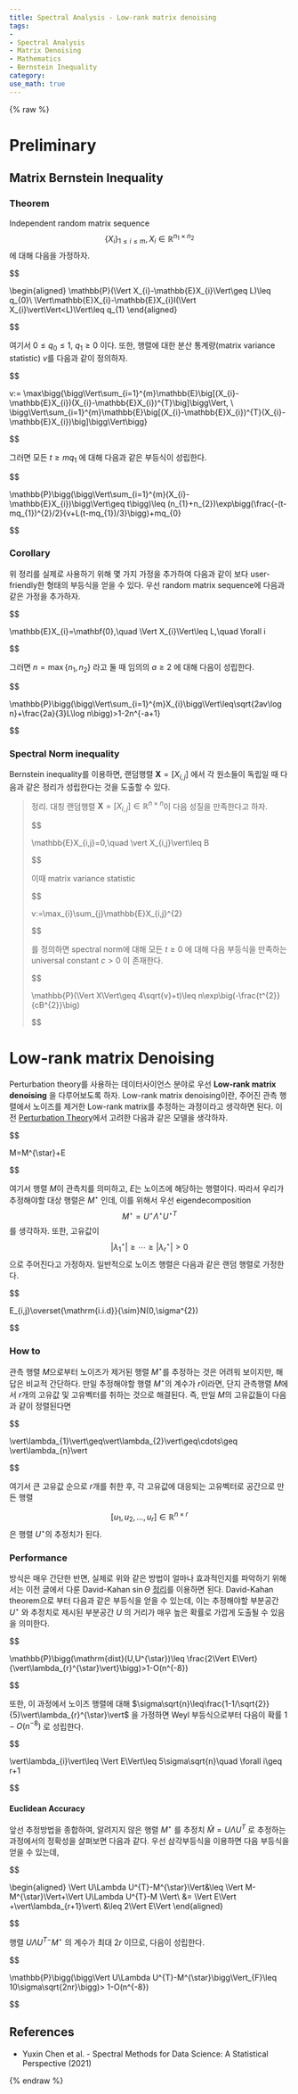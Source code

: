```yaml
---
title: Spectral Analysis - Low-rank matrix denoising
tags:
- 
- Spectral Analysis
- Matrix Denoising
- Mathematics
- Bernstein Inequality
category: 
use_math: true
---
```

{% raw %}
# Preliminary
## Matrix Bernstein Inequality
### Theorem
Independent random matrix sequence $$\{X_{i}\}_{1\leq i\leq m}, X_{i}\in\mathbb{R}^{n_{1}\times n_{2}}$$ 에 대해 다음을 가정하자.


$$

\begin{aligned}
\mathbb{P}(\Vert X_{i}-\mathbb{E}X_{i}\Vert\geq L)\leq q_{0}\\
\Vert\mathbb{E}X_{i}-\mathbb{E}X_{i}I(\Vert X_{i}\vert\Vert<L)\Vert\leq q_{1}
\end{aligned}


$$

여기서 $0\leq q_{0}\leq 1$, $q_{1}\geq 0$ 이다. 또한, 행렬에 대한 분산 통계량(matrix variance statistic) $v$를 다음과 같이 정의하자.

$$

v:= \max\bigg\{\bigg\Vert\sum_{i=1}^{m}\mathbb{E}\big[(X_{i}-\mathbb{E}X_{i})(X_{i}-\mathbb{E}X_{i})^{T}\big]\bigg\Vert, \\ \bigg\Vert\sum_{i=1}^{m}\mathbb{E}\big[(X_{i}-\mathbb{E}X_{i})^{T}(X_{i}-\mathbb{E}X_{i})\big]\bigg\Vert\bigg\}


$$

그러면 모든 $t\geq mq_{1}$ 에 대해 다음과 같은 부등식이 성립한다.

$$

\mathbb{P}\bigg(\bigg\Vert\sum_{i=1}^{m}(X_{i}-\mathbb{E}X_{i})\bigg\Vert\geq t\bigg)\leq (n_{1}+n_{2})\exp\bigg(\frac{-(t-mq_{1})^{2}/2}{v+L(t-mq_{1})/3}\bigg)+mq_{0}


$$

### Corollary
위 정리를 실제로 사용하기 위해 몇 가지 가정을 추가하여 다음과 같이 보다 user-friendly한 형태의 부등식을 얻을 수 있다. 우선 random matrix sequence에 다음과 같은 가정을 추가하자.


$$

\mathbb{E}X_{i}=\mathbf{0},\quad \Vert X_{i}\Vert\leq L,\quad \forall i


$$

그러면 $n=\max\{n_1,n_2\}$ 라고 둘 때 임의의 $a\geq 2$ 에 대해 다음이 성립한다.


$$

\mathbb{P}\bigg(\bigg\Vert\sum_{i=1}^{m}X_{i}\bigg\Vert\leq\sqrt{2av\log n}+\frac{2a}{3}L\log n\bigg)>1-2n^{-a+1}


$$

### Spectral Norm inequality
Bernstein inequality를 이용하면, 랜덤행렬 $\mathbf{X}=[X_{i,j}]$ 에서 각 원소들이 독립일 때 다음과 같은 정리가 성립한다는 것을 도출할 수 있다.

> 정리.
> 대칭 랜덤행렬 $\mathbf{X}=[X_{i,j}]\in\mathbb{R}^{n\times n}$이 다음 성질을 만족한다고 하자.
> 
> 
> $$
> 
> \mathbb{E}X_{i,j}=0,\quad \vert X_{i,j}\vert\leq B
>
> 
> 
> $$
> 
>
> 이때 matrix variance statistic
> 
> 
> $$
> 
> v:=\max_{i}\sum_{j}\mathbb{E}X_{i,j}^{2}
>
>
> 
> 
> $$
> 
>
> 를 정의하면 spectral norm에 대해 모든 $t\geq 0$ 에 대해 다음 부등식을 만족하는 universal constant $c>0$ 이 존재한다.
> 
> 
> $$
> 
> \mathbb{P}(\Vert X\Vert\geq 4\sqrt{v}+t)\leq n\exp\big(-\frac{t^{2}}{cB^{2}}\big)
> 
> 
> $$
> 

# Low-rank matrix Denoising

Perturbation theory를 사용하는 데이터사이언스 분야로 우선 **Low-rank matrix denoising** 을 다루어보도록 하자. Low-rank matrix denoising이란, 주어진 관측 행렬에서 노이즈를 제거한 Low-rank matrix를 추정하는 과정이라고 생각하면 된다. 이전 [Perturbation Theory](https://ddangchani.github.io/Spectral-Analysis-1/)에서 고려한 다음과 같은 모델을 생각하자.


$$

M=M^{\star}+E 

$$

여기서 행렬 $M$이 관측치를 의미하고, $E$는 노이즈에 해당하는 행렬이다. 따라서 우리가 추정해야할 대상 행렬은 $M^{\star}$ 인데, 이를 위해서 우선 eigendecomposition $$M^{\star}=U^{\star}\Lambda^{\star}{U^{\star}}^{T}$$ 를 생각하자. 또한, 고유값이 $$\vert\lambda_{1}^{\star}\vert\geq\cdots\geq\vert\lambda_{r}^{\star}\vert>0$$ 으로 주어진다고 가정하자. 일반적으로 노이즈 행렬은 다음과 같은 랜덤 행렬로 가정한다.


$$

E_{i,j}\overset{\mathrm{i.i.d}}{\sim}N(0,\sigma^{2})


$$

### How to
관측 행렬 $M$으로부터 노이즈가 제거된 행렬 $M^{\star}$를 추정하는 것은 어려워 보이지만, 해답은 비교적 간단하다. 만일 추정해야할 행렬 $M^{\star}$의 계수가 $r$이라면, 단지 관측행렬 $M$에서 $r$개의 고유값 및 고유벡터를 취하는 것으로 해결된다. 즉, 만일 $M$의 고유값들이 다음과 같이 정렬된다면


$$

\vert\lambda_{1}\vert\geq\vert\lambda_{2}\vert\geq\cdots\geq \vert\lambda_{n}\vert


$$

여기서 큰 고유값 순으로 $r$개를 취한 후, 각 고유값에 대응되는 고유벡터로 공간으로 만든 행렬


$$[u_{1},u_{2},\ldots,u_{r}]\in\mathbb{R}^{n\times r}$$ 은 행렬 $U^{\star}$의 추정치가 된다.

### Performance
방식은 매우 간단한 반면, 실제로 위와 같은 방법이 얼마나 효과적인지를 파악하기 위해서는 이전 글에서 다룬 David-Kahan $\sin\Theta$ [정리](https://ddangchani.github.io/Spectral-Analysis-1/)를 이용하면 된다. David-Kahan theorem으로 부터 다음과 같은 부등식을 얻을 수 있는데, 이는 추정해야할 부분공간 $U^\star$ 와 추정치로 제시된 부분공간 $U$ 의 거리가 매우 높은 확률로 가깝게 도출될 수 있음을 의미한다.


$$

\mathbb{P}\bigg(\mathrm{dist}(U,U^{\star})\leq \frac{2\Vert E\Vert}{\vert\lambda_{r}^{\star}\vert}\bigg)>1-O(n^{-8})


$$

또한, 이 과정에서 노이즈 행렬에 대해 $\sigma\sqrt{n}\leq\frac{1-1/\sqrt{2}}{5}\vert\lambda_{r}^{\star}\vert$ 을 가정하면 Weyl 부등식으로부터 다음이 확률 $1-O(n^{-8})$ 로 성립한다.


$$

\vert\lambda_{i}\vert\leq \Vert E\Vert\leq 5\sigma\sqrt{n}\quad \forall i\geq r+1


$$


#### Euclidean Accuracy
앞선 추정방법을 종합하여, 알려지지 않은 행렬 $M^{\star}$ 를 추정치 $\hat M=U\Lambda U^{T}$ 로 추정하는 과정에서의 정확성을 살펴보면 다음과 같다. 우선 삼각부등식을 이용하면 다음 부등식을 얻을 수 있는데,


$$

\begin{aligned}
\Vert U\Lambda U^{T}-M^{\star}\Vert&\leq \Vert M-M^{\star}\Vert+\Vert U\Lambda U^{T}-M \Vert\\
&= \Vert E\Vert +\vert\lambda_{r+1}\vert\\
&\leq 2\Vert E\Vert
\end{aligned}


$$

행렬 $U\Lambda U^{T -}M^{\star}$ 의 계수가 최대 $2r$ 이므로, 다음이 성립한다.


$$

\mathbb{P}\bigg(\bigg\Vert U\Lambda U^{T}-M^{\star}\bigg\Vert_{F}\leq 10\sigma\sqrt{2nr}\bigg)> 1-O(n^{-8})


$$

## References
- Yuxin Chen et al. - Spectral Methods for Data Science: A Statistical Perspective (2021)

{% endraw %}
